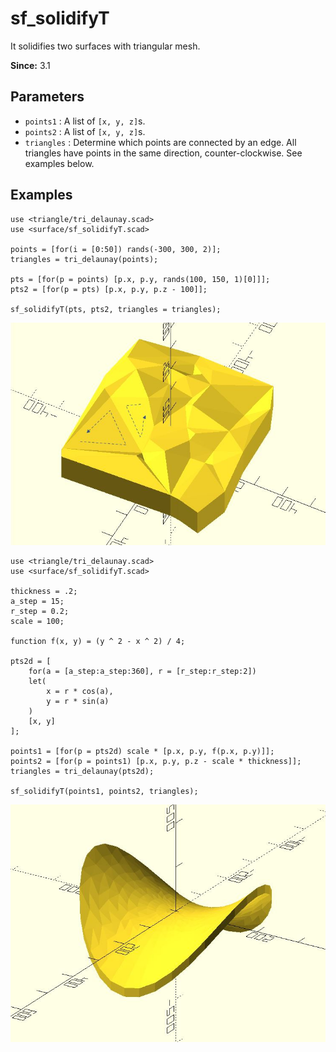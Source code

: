 # sf_solidifyT

It solidifies two surfaces with triangular mesh. 

**Since:** 3.1

## Parameters

- `points1` : A list of `[x, y, z]`s.
- `points2` : A list of `[x, y, z]`s.
- `triangles` : Determine which points are connected by an edge. All triangles have points in the same direction, counter-clockwise. See examples below.

## Examples

    use <triangle/tri_delaunay.scad>
    use <surface/sf_solidifyT.scad>

    points = [for(i = [0:50]) rands(-300, 300, 2)]; 
    triangles = tri_delaunay(points);

    pts = [for(p = points) [p.x, p.y, rands(100, 150, 1)[0]]];
    pts2 = [for(p = pts) [p.x, p.y, p.z - 100]];

    sf_solidifyT(pts, pts2, triangles = triangles);	

![sf_solidifyT](images/lib3x-sf_solidifyT-1.JPG)

    use <triangle/tri_delaunay.scad>
    use <surface/sf_solidifyT.scad>

    thickness = .2;
    a_step = 15;
    r_step = 0.2;
    scale = 100;

    function f(x, y) = (y ^ 2 - x ^ 2) / 4;

    pts2d = [
        for(a = [a_step:a_step:360], r = [r_step:r_step:2])
        let(
            x = r * cos(a), 
            y = r * sin(a)
        )
        [x, y] 
    ];

    points1 = [for(p = pts2d) scale * [p.x, p.y, f(p.x, p.y)]];
    points2 = [for(p = points1) [p.x, p.y, p.z - scale * thickness]];
    triangles = tri_delaunay(pts2d);

    sf_solidifyT(points1, points2, triangles);

![sf_solidifyT](images/lib3x-sf_solidifyT-2.JPG)